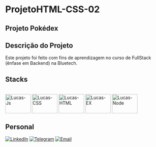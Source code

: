 # ProjetoHTML-CSS-02

## Projeto Pokédex

## Descrição do Projeto

Este projeto foi feito com fins de aprendizagem no curso de FullStack (ênfase em Backend) na Bluetech.

## Stacks

<div style="display: inline_block"><br>

<img align="center" alt="Lucas-Js" height="60" width="80" src="https://cdn.jsdelivr.net/gh/devicons/devicon/icons/javascript/javascript-original.svg"/>

<img align="center" alt="Lucas-CSS" height="60" width="80" src="https://cdn.jsdelivr.net/gh/devicons/devicon/icons/css3/css3-original.svg"/>

<img align="center" alt="Lucas-HTML" height="60" width="80" src="https://cdn.jsdelivr.net/gh/devicons/devicon/icons/html5/html5-original.svg"/>

<img align="center" alt="Lucas-EX" height="60" width="80" src="https://cdn.jsdelivr.net/gh/devicons/devicon/icons/express/express-original.svg" />

<img align="center" alt="Lucas-Node" height="60" width="80" src="https://cdn.jsdelivr.net/gh/devicons/devicon/icons/nodejs/nodejs-original.svg" />

</div>

## Personal

[![LinkedIn](https://img.shields.io/badge/LinkedIn-0077B5?style=for-the-badge&logo=linkedin&logoColor=white)](https://www.linkedin.com/in/lucasvmaia/)
[![Telegram](https://img.shields.io/badge/Telegram-2CA5E0?style=for-the-badge&logo=telegram&logoColor=white)](https://t.me/LucasVM1)
[![Email](https://img.shields.io/badge/Microsoft_Outlook-0078D4?style=for-the-badge&logo=microsoft-outlook&logoColor=white)](mailto:lucas.vianam@outlook.com)
